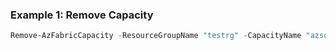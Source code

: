### Example 1: Remove Capacity
```powershell
Remove-AzFabricCapacity -ResourceGroupName "testrg" -CapacityName "azsdktest" 
```

